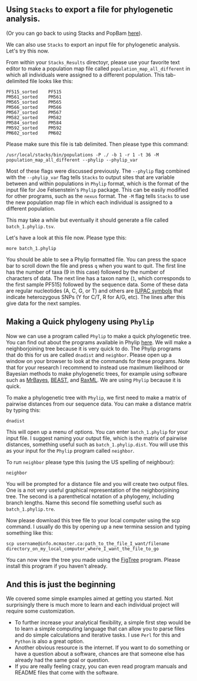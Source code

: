 ## Using `Stacks` to export a file for phylogenetic analysis.

(Or you can go back to using Stacks and PopBam [here](https://github.com/evansbenj/BIO720/blob/master/5_more_on_Stacks.md)).

We can also use `Stacks` to export an input file for phylogenetic analysis.  Let's try this now.

From within your `Stacks_Results` directoyr, please use your favorite text editor to make a population map file called `population_map_all_different` in which all individuals were assigned to a different population.  This tab-delimited file looks like this:

```
PF515_sorted    PF515
PM561_sorted    PM561
PM565_sorted    PM565
PM566_sorted    PM566
PM567_sorted    PM567
PM582_sorted    PM582
PM584_sorted    PM584
PM592_sorted    PM592
PM602_sorted    PM602
```

Please make sure this file is tab delimited.  Then please type this command:

`/usr/local/stacks/bin/populations -P ./ -b 1 -r 1 -t 36 -M population_map_all_different --phylip --phylip_var`

Most of these flags were discussed previously. The `--phylip` flag combined with the `--phylip_var` flag tells `Stacks` to output sites that are variable between and within populations in `Phylip` format, which is the format of the input file for Joe Felsenstein's `Phylip` package. This can be easily modified for other programs, such as the `nexus` format. The `-M` flag tells `Stacks` to use the new population map file in which each individual is assigned to a different population.

This may take a while but eventually it should generate a file called `batch_1.phylip.tsv`.  

Let's have a look at this file now.  Please type this:

`more batch_1.phylip`

You should be able to see a Phylip formatted file. You can press the space bar to scroll down the file and press `q` when you want to quit.  The first line has the number of taxa (9 in this case) followed by the number of characters of data.  The next line has a taxon name (`1`, which corresponds to the first sample PF515) followed by the sequence data.  Some of these data are regular nucleotides (A, C, G, or T) and others are [IUPAC symbols](http://www.bioinformatics.org/sms/iupac.html) that indicate heterozygous SNPs (Y for C/T, R for A/G, etc).  The lines after this give data for the next samples.

## Making a Quick phylogeny using `Phylip`

Now we can use a program called `Phylip` to make a quick phylogenetic tree.  You can find out about the programs available in Phylip [here](http://evolution.genetics.washington.edu/phylip/phylip.html). We will make a neighborjoining tree because it is very quick to do. The Phylip programs that do this for us are called `dnadist` and `neighbor`.  Please open up a window on your browser to look at the commands for these programs.  Note that for your research I recommend to instead use maximum likelihood or Bayesian methods to make phylogenetic trees, for example using software such as [MrBayes](http://mrbayes.sourceforge.net/), [BEAST](http://beast.bio.ed.ac.uk/), and [RaxML](http://sco.h-its.org/exelixis/web/software/raxml/index.html).  We are using `Phylip` because it is quick.

To make a phylogenetic tree with `Phylip`, we first need to make a matrix of pairwise distances from our sequence data.  You can make a distance matrix by typing this:

`dnadist`

This will open up a menu of options.  You can enter `batch_1.phylip` for your input file.  I suggest naming your output file, which is the matrix of pairwise distances, something useful such as `batch_1.phylip.dist`.  You will use this as your input for the `Phylip` program called `neighbor`.

To run `neighbor` please type this (using the US spelling of neighbour):

`neighbor`

You will be prompted for a distance file and you will create two output files.  One is a not very useful graphical representation of the neighborjoining tree.  The second is a parenthetical notation of a phylogeny, including branch lengths.  Name this second file something useful such as `batch_1.phylip.tre`.

Now please download this tree file to your local computer using the scp command. I usually do this by opening up a new termina session and typing something like this:

`scp username@info.mcmaster.ca:path_to_the_file_I_want/filename directory_on_my_local_computer_where_I_want_the_file_to_go`

You can now view the tree you made using the [FigTree](http://tree.bio.ed.ac.uk/software/figtree/) program. Please install this program if you haven't already.

## And this is just the beginning

We covered some simple examples aimed at getting you started.  Not surprisingly there is much more to learn and each individual project will require some customization. 
- To further increase your analytical flexibility, a simple first step would be to learn a simple computing language that can allow you to parse files and do simple calculations and iterative tasks.  I use `Perl` for this and `Python` is also a great option.  
- Another obvious resource is the internet.  If you want to do something or have a question about a software, chances are that someone else has already had the same goal or question.  
- If you are really feeling crazy, you can even read program manuals and README files that come with the software.



